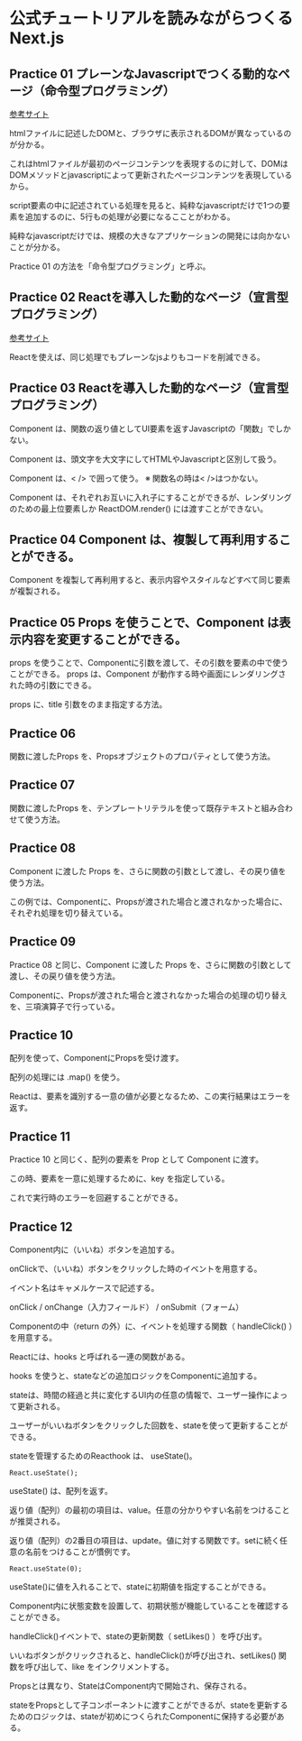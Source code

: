 # 公式チュートリアルを読みながらつくる Next.js

## Practice 01 プレーンなJavascriptでつくる動的なページ（命令型プログラミング）

[参考サイト](https://nextjs.org/learn/foundations/from-javascript-to-react/updating-ui-with-javascript "")

htmlファイルに記述したDOMと、ブラウザに表示されるDOMが異なっているのが分かる。

これはhtmlファイルが最初のページコンテンツを表現するのに対して、DOMはDOMメソッドとjavascriptによって更新されたページコンテンツを表現しているから。

script要素の中に記述されている処理を見ると、純粋なjavascriptだけで1つの要素を追加するのに、5行もの処理が必要になるこことがわかる。

純粋なjavascriptだけでは、規模の大きなアプリケーションの開発には向かないことが分かる。

Practice 01 の方法を「命令型プログラミング」と呼ぶ。

## Practice 02 Reactを導入した動的なページ（宣言型プログラミング）

[参考サイト](https://nextjs.org/learn/foundations/from-javascript-to-react/getting-started-with-react "")

Reactを使えば、同じ処理でもプレーンなjsよりもコードを削減できる。

## Practice 03 Reactを導入した動的なページ（宣言型プログラミング）

Component は、関数の返り値としてUI要素を返すJavascriptの「関数」でしかない。

Component は、頭文字を大文字にしてHTMLやJavascriptと区別して扱う。

Component は、< /> で囲って使う。 ※ 関数名の時は< />はつかない。

Component は、それぞれお互いに入れ子にすることができるが、レンダリングのための最上位要素しか ReactDOM.render() には渡すことができない。

## Practice 04 Component は、複製して再利用することができる。

Component を複製して再利用すると、表示内容やスタイルなどすべて同じ要素が複製される。

## Practice 05 Props を使うことで、Component は表示内容を変更することができる。

props を使うことで、Componentに引数を渡して、その引数を要素の中で使うことができる。
props は、Component が動作する時や画面にレンダリングされた時の引数にできる。

props に、title 引数をのまま指定する方法。

## Practice 06

関数に渡したProps を、Propsオブジェクトのプロパティとして使う方法。

## Practice 07

関数に渡したProps を、テンプレートリテラルを使って既存テキストと組み合わせて使う方法。

## Practice 08

Component に渡した Props を、さらに関数の引数として渡し、その戻り値を使う方法。

この例では、Componentに、Propsが渡された場合と渡されなかった場合に、それぞれ処理を切り替えている。

## Practice 09

Practice 08 と同じ、Component に渡した Props を、さらに関数の引数として渡し、その戻り値を使う方法。

Componentに、Propsが渡された場合と渡されなかった場合の処理の切り替えを、三項演算子で行っている。

## Practice 10

配列を使って、ComponentにPropsを受け渡す。

配列の処理には .map() を使う。

Reactは、要素を識別する一意の値が必要となるため、この実行結果はエラーを返す。

## Practice 11

Practice 10 と同じく、配列の要素を Prop として Component に渡す。

この時、要素を一意に処理するために、key を指定している。

これで実行時のエラーを回避することができる。

## Practice 12

Component内に（いいね）ボタンを追加する。

onClickで、（いいね）ボタンをクリックした時のイベントを用意する。

イベント名はキャメルケースで記述する。

onClick / onChange（入力フィールド） / onSubmit（フォーム）

Componentの中（return の外）に、イベントを処理する関数（ handleClick() ）を用意する。

Reactには、hooks と呼ばれる一連の関数がある。

hooks を使うと、stateなどの追加ロジックをComponentに追加する。

stateは、時間の経過と共に変化するUI内の任意の情報で、ユーザー操作によって更新される。

ユーザーがいいねボタンをクリックした回数を、stateを使って更新することができる。

stateを管理するためのReacthook は、 useState()。

`
React.useState();
`

useState() は、配列を返す。

返り値（配列）の最初の項目は、value。任意の分かりやすい名前をつけることが推奨される。

返り値（配列）の2番目の項目は、update。値に対する関数です。setに続く任意の名前をつけることが慣例です。

`
React.useState(0);
`

useState()に値を入れることで、stateに初期値を指定することができる。

Component内に状態変数を設置して、初期状態が機能していることを確認することができる。

handleClick()イベントで、stateの更新関数（ setLikes() ）を呼び出す。

いいねボタンがクリックされると、handleClick()が呼び出され、setLikes() 関数を呼び出して、like をインクリメントする。

Propsとは異なり、StateはComponent内で開始され、保存される。

stateをPropsとして子コンポーネントに渡すことができるが、stateを更新するためのロジックは、stateが初めにつくられたComponentに保持する必要がある。